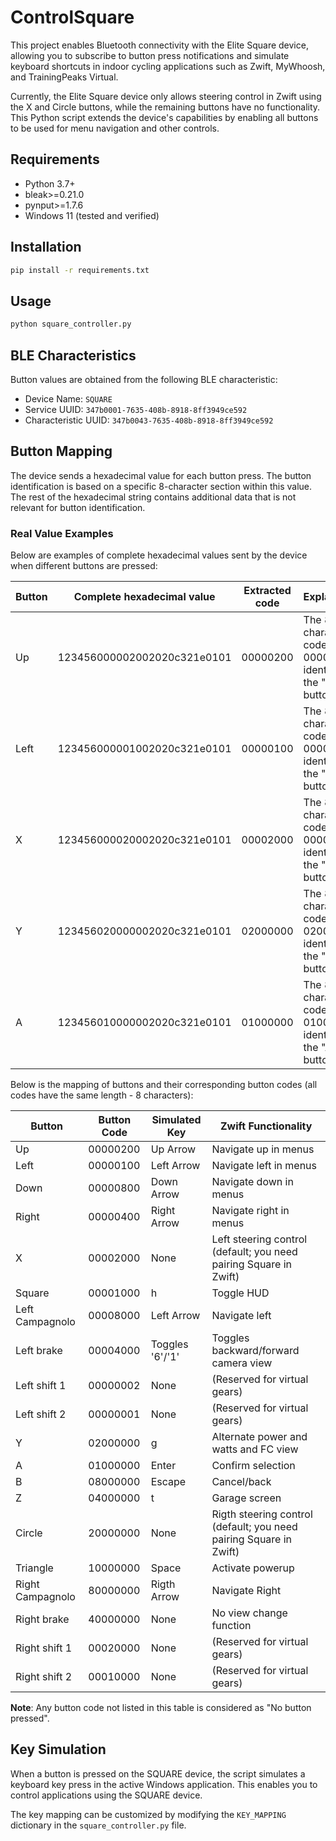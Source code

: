 ﻿# ControlSquare

This project enables Bluetooth connectivity with the Elite Square device, allowing you to subscribe to button press notifications and simulate keyboard shortcuts in indoor cycling applications such as Zwift, MyWhoosh, and TrainingPeaks Virtual.

Currently, the Elite Square device only allows steering control in Zwift using the X and Circle buttons, while the remaining buttons have no functionality. This Python script extends the device's capabilities by enabling all buttons to be used for menu navigation and other controls.

## Requirements

- Python 3.7+
- bleak>=0.21.0
- pynput>=1.7.6
- Windows 11 (tested and verified)

## Installation

```bash
pip install -r requirements.txt
```

## Usage

```bash
python square_controller.py
```

## BLE Characteristics

Button values are obtained from the following BLE characteristic:
- Device Name: `SQUARE`
- Service UUID: `347b0001-7635-408b-8918-8ff3949ce592`
- Characteristic UUID: `347b0043-7635-408b-8918-8ff3949ce592`

## Button Mapping

The device sends a hexadecimal value for each button press. The button identification is based on a specific 8-character section within this value. The rest of the hexadecimal string contains additional data that is not relevant for button identification.

### Real Value Examples

Below are examples of complete hexadecimal values sent by the device when different buttons are pressed:

| Button | Complete hexadecimal value | Extracted code | Explanation |
|-------|----------------------------|-----------------|-------------|
| Up | 123456000002002020c321e0101 | 00000200 | The 8-character code 00000200 identifies the "Up" button |
| Left | 123456000001002020c321e0101 | 00000100 | The 8-character code 00000100 identifies the "Left" button |
| X | 123456000020002020c321e0101 | 00002000 | The 8-character code 00002000 identifies the "X" button |
| Y | 123456020000002020c321e0101 | 02000000 | The 8-character code 02000000 identifies the "Y" button |
| A | 123456010000002020c321e0101 | 01000000 | The 8-character code 01000000 identifies the "A" button |

Below is the mapping of buttons and their corresponding button codes (all codes have the same length - 8 characters):

| Button | Button Code | Simulated Key | Zwift Functionality |
|-------|-------------|---------------|---------------------|
| Up | 00000200 | Up Arrow | Navigate up in menus |
| Left | 00000100 | Left Arrow | Navigate left in menus |
| Down | 00000800 | Down Arrow | Navigate down in menus |
| Right | 00000400 | Right Arrow | Navigate right in menus |
| X | 00002000 | None | Left steering control (default; you need pairing Square in Zwift) |
| Square | 00001000 | h | Toggle HUD |
| Left Campagnolo | 00008000 | Left Arrow| Navigate left |
| Left brake | 00004000 | Toggles '6'/'1' | Toggles backward/forward camera view |
| Left shift 1 | 00000002 | None | (Reserved for virtual gears) |
| Left shift 2 | 00000001 | None | (Reserved for virtual gears) |
| Y | 02000000 | g | Alternate power and watts and FC view |
| A | 01000000 | Enter | Confirm selection |
| B | 08000000 | Escape | Cancel/back |
| Z | 04000000 | t | Garage screen |
| Circle | 20000000 | None | Rigth steering control (default; you need pairing Square in Zwift) |
| Triangle | 10000000 | Space | Activate powerup |
| Right Campagnolo | 80000000 | Rigth Arrow | Navigate Right |
| Right brake | 40000000 | None | No view change function |
| Right shift 1 | 00020000 | None | (Reserved for virtual gears) |
| Right shift 2 | 00010000 | None | (Reserved for virtual gears) |

**Note**: Any button code not listed in this table is considered as "No button pressed".

## Key Simulation

When a button is pressed on the SQUARE device, the script simulates a keyboard key press in the active Windows application. This enables you to control applications using the SQUARE device.

The key mapping can be customized by modifying the `KEY_MAPPING` dictionary in the `square_controller.py` file.
